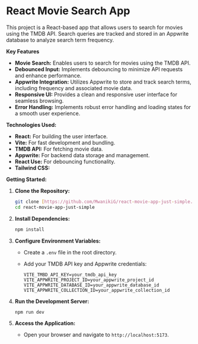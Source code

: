 # React Movie Search App
This project is a React-based app that allows users to search for movies using the TMDB API. Search queries are tracked and stored in an Appwrite database to analyze search term frequency.

**Key Features**

* **Movie Search:** Enables users to search for movies using the TMDB API.
* **Debounced Input:** Implements debouncing to minimize API requests and enhance performance.
* **Appwrite Integration:** Utilizes Appwrite to store and track search terms, including frequency and associated movie data.
* **Responsive UI:** Provides a clean and responsive user interface for seamless browsing.
* **Error Handling:** Implements robust error handling and loading states for a smooth user experience.

**Technologies Used:**

* **React:** For building the user interface.
* **Vite:** For fast development and bundling.
* **TMDB API:** For fetching movie data.
* **Appwrite:** For backend data storage and management.
* **React Use:** For debouncing functionality.
* **Tailwind CSS:** 

**Getting Started:**

1.  **Clone the Repository:**

    ```bash
    git clone [https://github.com/MwanikiG/react-movie-app-just-simple.git](https://github.com/MwanikiG/react-movie-app-just-simple.git)
    cd react-movie-app-just-simple
    ```

2.  **Install Dependencies:**

    ```bash
    npm install
    ```

3.  **Configure Environment Variables:**

    * Create a `.env` file in the root directory.
    * Add your TMDB API key and Appwrite credentials:

        ```
        VITE_TMBD_API_KEY=your_tmdb_api_key
        VITE_APPWRITE_PROJECT_ID=your_appwrite_project_id
        VITE_APPWRITE_DATABASE_ID=your_appwrite_database_id
        VITE_APPWRITE_COLLECTION_ID=your_appwrite_collection_id
        ```

4.  **Run the Development Server:**

    ```bash
    npm run dev
    ```

5.  **Access the Application:**

    * Open your browser and navigate to `http://localhost:5173`.


